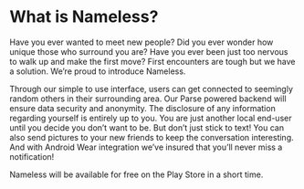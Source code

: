 # What is Nameless?

Have you ever wanted to meet new people? Did you ever wonder how unique those who surround you are? Have you ever been just too nervous to walk up and make the first move? First encounters are tough but we have a solution. We’re proud to introduce Nameless.

Through our simple to use interface, users can get connected to seemingly random others in their surrounding area. Our Parse powered backend will ensure data security and anonymity. The disclosure of any information regarding yourself is entirely up to you. You are just another local end-user until you decide you don’t want to be. But don’t just stick to text! You can also send pictures to your new friends to keep the conversation interesting. And with Android Wear integration we’ve insured that you’ll never miss a notification!

Nameless will be available for free on the Play Store in a short time.
